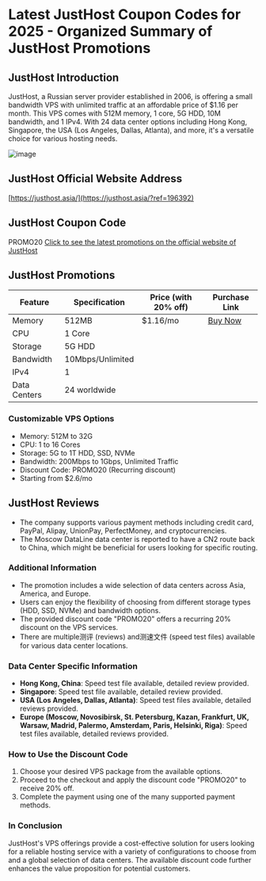 # Latest JustHost Coupon Codes for 2025 - Organized Summary of JustHost Promotions

## JustHost Introduction
JustHost, a Russian server provider established in 2006, is offering a small bandwidth VPS with unlimited traffic at an affordable price of $1.16 per month. This VPS comes with 512M memory, 1 core, 5G HDD, 10M bandwidth, and 1 IPv4. With 24 data center options including Hong Kong, Singapore, the USA (Los Angeles, Dallas, Atlanta), and more, it's a versatile choice for various hosting needs.

![image](https://github.com/djdobirul4/JustHost/assets/167679641/008de25b-8d33-4429-ad5b-efb18a12f320)

## JustHost Official Website Address
[https://justhost.asia/](https://justhost.asia/?ref=196392)

## JustHost Coupon Code
PROMO20 [Click to see the latest promotions on the official website of JustHost](https://justhost.asia/?ref=196392)

## JustHost Promotions

| Feature             | Specification         | Price (with 20% off) | Purchase Link                                                                 |
|----------------------|----------------------|-----------------------|-------------------------------------------------------------------------------|
| Memory              | 512MB                 | $1.16/mo             | [Buy Now](https://justhost.asia/?ref=196392)                  |
| CPU                  | 1 Core                |                       |                                                                                 |
| Storage             | 5G HDD               |                       |                                                                                 |
| Bandwidth           | 10Mbps/Unlimited     |                       |                                                                                 |
| IPv4                | 1                     |                       |                                                                                 |
| Data Centers        | 24 worldwide         |                       |                                                                                 |

### Customizable VPS Options
- Memory: 512M to 32G
- CPU: 1 to 16 Cores
- Storage: 5G to 1T HDD, SSD, NVMe
- Bandwidth: 200Mbps to 1Gbps, Unlimited Traffic
- Discount Code: PROMO20 (Recurring discount)
- Starting from $2.6/mo

## JustHost Reviews
- The company supports various payment methods including credit card, PayPal, Alipay, UnionPay, PerfectMoney, and cryptocurrencies.
- The Moscow DataLine data center is reported to have a CN2 route back to China, which might be beneficial for users looking for specific routing.

### Additional Information
- The promotion includes a wide selection of data centers across Asia, America, and Europe.
- Users can enjoy the flexibility of choosing from different storage types (HDD, SSD, NVMe) and bandwidth options.
- The provided discount code "PROMO20" offers a recurring 20% discount on the VPS services.
- There are multiple测评 (reviews) and测速文件 (speed test files) available for various data center locations.

### Data Center Specific Information
- **Hong Kong, China**: Speed test file available, detailed review provided.
- **Singapore**: Speed test file available, detailed review provided.
- **USA (Los Angeles, Dallas, Atlanta)**: Speed test files available, detailed reviews provided.
- **Europe (Moscow, Novosibirsk, St. Petersburg, Kazan, Frankfurt, UK, Warsaw, Madrid, Palermo, Amsterdam, Paris, Helsinki, Riga)**: Speed test files available, detailed reviews provided.

### How to Use the Discount Code
1. Choose your desired VPS package from the available options.
2. Proceed to the checkout and apply the discount code "PROMO20" to receive 20% off.
3. Complete the payment using one of the many supported payment methods.

### In Conclusion
JustHost's VPS offerings provide a cost-effective solution for users looking for a reliable hosting service with a variety of configurations to choose from and a global selection of data centers. The available discount code further enhances the value proposition for potential customers.
